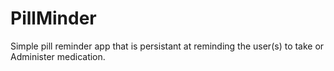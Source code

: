 # PillMinder
Simple pill reminder app that is persistant at reminding the user(s) to take or Administer medication.

